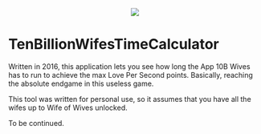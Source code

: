 <p align="center">
  <img src="https://raw.githubusercontent.com/XOlifreX/TenBillionWivesTimeCalculator/master/TenBillionWifesTimeWatcher/Resources/10BWiveslogo.png">
</p>

# TenBillionWifesTimeCalculator

Written in 2016, this application lets you see how long the App 10B Wives has to run to achieve the max Love Per Second points. Basically, reaching the absolute endgame in this useless game.

This tool was written for personal use, so it assumes that you have all the wifes up to Wife of Wives unlocked.

To be continued.
